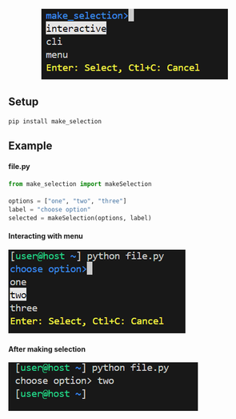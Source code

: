 <p align="center">
  <img src="https://raw.githubusercontent.com/steve3424/make_selection/develop/images/logo.png" alt="Make selection logo">
</p>


## Setup
```
pip install make_selection
```

## Example
#### file.py
```python
from make_selection import makeSelection

options = ["one", "two", "three"]
label = "choose option"
selected = makeSelection(options, label)
```

#### Interacting with menu
<img src="https://raw.githubusercontent.com/steve3424/make_selection/develop/images/using_menu.png" alt="image of cli while using the menu">
<br>

#### After making selection
<img src="https://raw.githubusercontent.com/steve3424/make_selection/develop/images/item_selected.png" alt="image of cli after item is selected">
